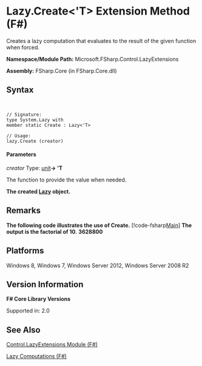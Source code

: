 # Lazy.Create<'T> Extension Method (F#)

Creates a lazy computation that evaluates to the result of the given function when forced.

**Namespace/Module Path:** Microsoft.FSharp.Control.LazyExtensions

**Assembly:** FSharp.Core (in FSharp.Core.dll)


## Syntax


```


// Signature:
type System.Lazy with
member static Create : Lazy<'T>

// Usage:
lazy.Create (creator)

```



#### Parameters
*creator*
Type: [unit](http://msdn.microsoft.com/en-us/library/00b837c2-6c8a-483a-87d3-0479c64037a7)**-&gt; 'T**


The function to provide the value when needed.



**The created [Lazy](http://msdn.microsoft.com/en-us/library/b29d0af5-6efb-4a55-a278-2662a4ecc489) object.**
## Remarks
**The following code illustrates the use of Create.**
[!code-fsharp[Main](snippets/fscorelib2/snippet11.fs)]
**The output is the factorial of 10.**
**3628800**
## Platforms
Windows 8, Windows 7, Windows Server 2012, Windows Server 2008 R2


## Version Information
**F# Core Library Versions**

Supported in: 2.0




## See Also
[Control.LazyExtensions Module &#40;F&#35;&#41;](Control.LazyExtensions-Module-%28FSharp%29.md)

[Lazy Computations &#40;F&#35;&#41;](Lazy-Computations-%28FSharp%29.md)

